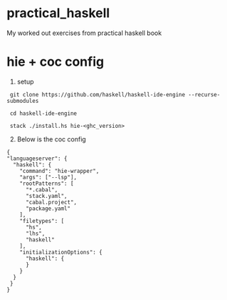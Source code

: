 # practical_haskell
My worked out exercises from practical haskell book

# hie + coc config
1. setup

```
 git clone https://github.com/haskell/haskell-ide-engine --recurse-submodules
```
```
 cd haskell-ide-engine
```
```
 stack ./install.hs hie-<ghc_version>
```

2. Below is the coc config

```
{
"languageserver": {
  "haskell": {
    "command": "hie-wrapper",
    "args": ["--lsp"],
    "rootPatterns": [
      "*.cabal",
      "stack.yaml",
      "cabal.project",
      "package.yaml"
    ],
    "filetypes": [
      "hs",
      "lhs",
      "haskell"
    ],
    "initializationOptions": {
      "haskell": {
      }
    }
  }
 }
}
```

